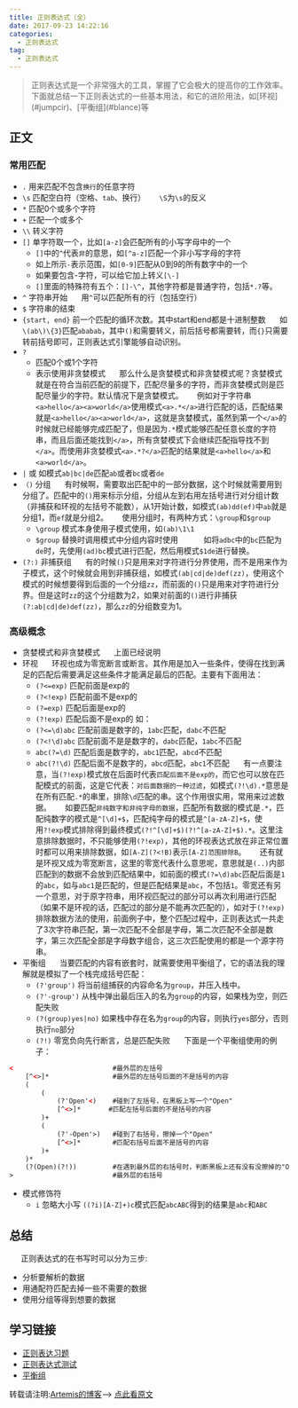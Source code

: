 ```yaml
---
title: 正则表达式（全）
date: 2017-09-23 14:22:16
categories:
  - 正则表达式
tag: 
  - 正则表达式
---
```

<blockquote>正则表达式是一个非常强大的工具，掌握了它会极大的提高你的工作效率。下面就总结一下正则表达式的一些基本用法，和它的进阶用法，如[环视](#jumpcir)、[平衡组](#blance)等</blockquote>
<!--more-->

## 正文

### 常用匹配

* `.` 用来匹配不包含`换行`的任意字符
* `\s` 匹配空白符（空格、`tab`、换行）
&ensp;&ensp;&ensp;`\S`为`\s`的反义
* `*` 匹配0个或多个字符
* `+` 匹配一个或多个
* `\\` 转义字符
* `[]` 单字符取一个，比如`[a-z]`会匹配所有的小写字母中的一个
  * `[]`中的`^`代表`非`的意思，如`[^a-z]`匹配一个非小写字母的字符
  * 如上所示`-`表示范围，如`[0-9]`匹配从0到9的所有数字中的一个
  * 如果要包含-字符，可以给它加上转义`[\-]`
  * `[]`里面的特殊符有五个：`[]-\^`，其他字符都是普通字符，包括`*.?`等。
* `^` 字符串开始
&ensp;&ensp;&ensp;用`^`可以匹配所有的行（包括空行）
* `$` 字符串的结束
* `{start, end}` 前一个匹配的循环次数。其中start和end都是十进制整数
&ensp;&ensp;&ensp;如`\(ab\)\{3}`匹配`ababab`，其中`()`和需要转义，前后括号都需要转，而`{}`只需要转前括号即可，正则表达式引擎能够自动识别。
* `?`
  * 匹配0个或1个字符
  * 表示使用非贪婪模式
   &ensp;&ensp;&ensp;那么什么是贪婪模式和非贪婪模式呢？贪婪模式就是在符合当前匹配的前提下，匹配尽量多的字符，而非贪婪模式则是匹配尽量少的字符。默认情况下是贪婪模式。
   &ensp;&ensp;&ensp;例如对于字符串`<a>hello</a><a>world</a>`使用模式`<a>.*</a>`进行匹配的话，匹配结果就是`<a>hello</a><a>world</a>`，这就是贪婪模式，虽然到第一个`</a>`的时候就已经能够完成匹配了，但是因为`.*`模式能够匹配任意长度的字符串，而且后面还能找到`</a>`，所有贪婪模式下会继续匹配指导找不到`</a>`。而使用非贪婪模式`<a>.*?</a>`匹配的结果就是`<a>hello</a>`和`<a>world</a>`。
* `|` 或 如模式`ab|bc|de`匹配`ab`或者`bc`或者`de`
* `（)` 分组
&ensp;&ensp;&ensp;有时候啊，需要取出匹配中的一部分数据，这个时候就需要用到分组了。匹配中的`()`用来标示分组，分组从左到右用左括号进行对分组计数（非捕获和环视的左括号不能数），从1开始计数，如模式`(ab)dd(ef)`中`ab`就是分组1，而`ef`就是分组2。
&ensp;&ensp;&ensp;使用分组时，有两种方式：`\group`和`$group`
  * `\group` 模式本身使用子模式使用，如`(ab)\1\1`
  * `$group` 替换时调用模式中分组内容时使用
&ensp;&ensp;&ensp;&ensp;&ensp;&ensp;如将`adbc`中的`bc`匹配为`de`时，先使用`(ad)bc`模式进行匹配，然后用模式`$1de`进行替换。
* `(?:)` 非捕获组
&ensp;&ensp;&ensp;有的时候`()`只是用来对字符进行分界使用，而不是用来作为子模式，这个时候就会用到非捕获组，如模式`(ab|cd|de)def(zz)`，使用这个模式的时候想要得到后面的一个分组`zz`，而前面的`()`只是用来对字符进行分界。但是这时`zz`的这个分组数为2，如果对前面的`()`进行非捕获`(?:ab|cd|de)def(zz)`，那么`zz`的分组数变为1。

### 高级概念

* 贪婪模式和非贪婪模式
&ensp;&ensp;&ensp;上面已经说明
* <span id="jumpcir">环视</span>
&ensp;&ensp;&ensp;环视也成为零宽断言或断言。其作用是加入一些条件，使得在找到满足的匹配后需要满足这些条件才能满足最后的匹配。主要有下面用法：
  * `(?<=exp)` 匹配前面是exp的
  * `(?<!exp)` 匹配前面不是exp的
  * `(?=exp)` 匹配后面是exp的
  * `(?!exp)` 匹配后面不是exp的
如：
  * `(?<=\d)abc` 匹配前面是数字的，`1abc`匹配，`dabc`不匹配
  * `(?<!\d)abc` 匹配前面不是是数字的，`dabc`匹配，`1abc`不匹配
  * `abc(?=\d)` 匹配后面是数字的，`abc1`匹配，`abcd`不匹配
  * `abc(?!\d)` 匹配后面不是数字的，`abcd`匹配，`abc1`不匹配
&ensp;&ensp;&ensp;有一点要注意，当`(?!exp)`模式放在后面时代表`匹配后面不是exp的`，而它也可以放在匹配模式的前面，这是它代表：`对后面数据的一种过滤`，如模式`(?!\d).*`意思是在所有匹配`.*`的串里，排除`\d`匹配的串。这个作用很实用，常用来过滤数据。
&ensp;&ensp;&ensp;如要匹配`非纯数字和非纯字母的数据`，匹配所有数据的模式是`.*`，匹配纯数字的模式是`^[\d]+$`，匹配纯字母的模式是`^[a-zA-Z]+$`，使用`?!exp`模式排除得到最终模式`(?!^[\d]+$)(?!^[a-zA-Z]+$).*`。这里注意排除数据时，不只能够使用`(?!exp)`，其他的环视表达式放在非正常位置时都可以用来排除数据，如`[A-Z](?<!B)`表示`[A-Z]范围排除B`。
&ensp;&ensp;&ensp;还有就是环视又成为零宽断言，这里的零宽代表什么意思呢，意思就是`(..)`内部匹配到的数据不会放到匹配结果中，如前面的模式`(?=\d)abc`匹配后面是`1`的`abc`，如与`abc1`是匹配的，但是匹配结果是`abc`，不包括`1`。零宽还有另一个意思，对于原字符串，用环视匹配过的部分可以再次利用进行匹配（如果不是环视的话，匹配过的部分是不能再次匹配的），如对于`(?!exp)`排除数据方法的使用，前面例子中，整个匹配过程中，正则表达式一共走了3次字符串匹配，第一次匹配不全部是字母，第二次匹配不全部是数字，第三次匹配全部是字母数字组合，这三次匹配使用的都是一个源字符串。
* <span id="blance">平衡组</span>
&ensp;&ensp;&ensp;当要匹配的内容有嵌套时，就需要使用平衡组了，它的语法我的理解就是模拟了一个栈完成括号匹配：
  * `(?'group')` 将当前组捕获的内容命名为`group`，并压入栈中。
  * `(?'-group')` 从栈中弹出最后压入的名为`group`的内容，如果栈为空，则匹配失败
  * `(?(group)yes|no)` 如果栈中存在名为`group`的内容，则执行`yes`部分，否则执行`no`部分
  * `(?!)` 零宽负向先行断言，总是匹配失败
&ensp;&ensp;&ensp;下面是一个平衡组使用的例子：
```html
<                         #最外层的左括号
    [^<>]*                #最外层的左括号后面的不是括号的内容
    (
        (
            (?'Open'<)    #碰到了左括号，在黑板上写一个"Open"
            [^<>]*       #匹配左括号后面的不是括号的内容
        )+
        (
            (?'-Open'>)   #碰到了右括号，擦掉一个"Open"
            [^<>]*        #匹配右括号后面不是括号的内容
        )+
    )*
    (?(Open)(?!))         #在遇到最外层的右括号时，判断黑板上还有没有没擦掉的"Open"；如果还有，则匹配失败
>                         #最外层的右括号
```
* 模式修饰符
  * `i` 忽略大小写
      `((?i)[A-Z]+)c`模式匹配`abcABC`得到的结果是`abc`和`ABC`

## 总结

&ensp;&ensp;&ensp;正则表达式的在书写时可以分为三步:
* 分析要解析的数据
* 用通配符匹配去掉一些不需要的数据
* 使用分组等得到想要的数据

## 学习链接

* [正则表达习题](https://alf.nu/RegexGolf)
* [正则表达式测试](https://regexr.com/)
* [平衡组](http://blog.csdn.net/zm2714/article/details/7946437)

转载请注明:[Artemis的博客](https://BlasphemyAngels.github.io)--> [点此看原文](https://BlasphemyAngels.github.io/2017/09/23/2017-08-23-regexp2/)
